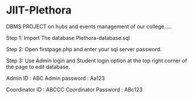 # JIIT-Plethora
DBMS PROJECT on hubs and events  management of our college.....


Step 1: Import The database Plethora-database.sql

Step 2: Open firstpage.php and enter your sql server password.

Step 3: Use Admin login and Student login option at the top right corner of the page to edit database.

Admin ID : ABC
Admin password : Aa123

Coordinator ID : ABCCC
Coordinator Password : ABc123

